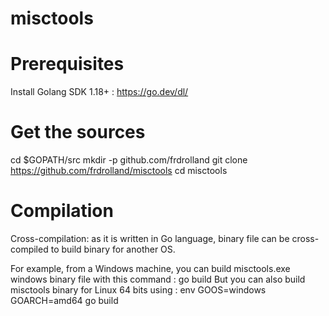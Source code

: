 # misctools

# Prerequisites
Install Golang SDK 1.18+ : https://go.dev/dl/

# Get the sources
cd $GOPATH/src
mkdir -p github.com/frdrolland
git clone https://github.com/frdrolland/misctools
cd misctools

# Compilation

Cross-compilation: as it is written in Go language, binary file can be cross-compiled to build binary for another OS.

For example, from a Windows machine, you can build misctools.exe windows binary file with this command :
go build
But you can also build misctools binary for Linux 64 bits using :
env GOOS=windows GOARCH=amd64 go build


